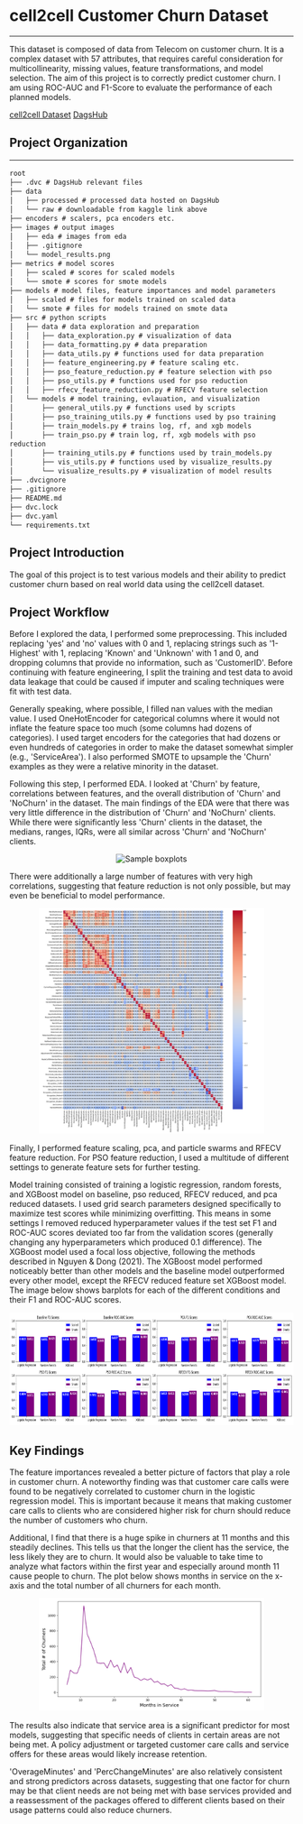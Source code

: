 # cell2cell Customer Churn Dataset
***
This dataset is composed of data from Telecom on customer churn. It is a complex dataset
with 57 attributes, that requires careful consideration for multicollinearity, missing values,
feature transformations, and model selection. The aim of this project is to correctly
predict customer churn. I am using ROC-AUC and F1-Score to evaluate the performance of each
planned models.

[cell2cell Dataset](https://www.kaggle.com/datasets/jpacse/datasets-for-churn-telecom)
[DagsHub](https://dagshub.com/philjhowson/cell2cell)

## Project Organization
------------------------------------------------------------------------
    root
    ├── .dvc # DagsHub relevant files    
    ├── data 
    │   ├── processed # processed data hosted on DagsHub   
    │   └── raw # downloadable from kaggle link above
    ├── encoders # scalers, pca encoders etc.
    ├── images # output images
    │   ├── eda # images from eda  
    │   ├── .gitignore
    │   └── model_results.png
    ├── metrics # model scores
    │   ├── scaled # scores for scaled models
    │   └── smote # scores for smote models
    ├── models # model files, feature importances and model parameters
    │   ├── scaled # files for models trained on scaled data
    │   └── smote # files for models trained on smote data
    ├── src # python scripts
    │   ├── data # data exploration and preparation
    │   │   ├── data_exploration.py # visualization of data
    │   │   ├── data_formatting.py # data preparation
    │   │   ├── data_utils.py # functions used for data preparation
    │   │   ├── feature_engineering.py # feature scaling etc.
    │   │   ├── pso_feature_reduction.py # feature selection with pso
    │   │   ├── pso_utils.py # functions used for pso reduction
    │   │   ├── rfecv_feature_reduction.py # RFECV feature selection
    │   └── models # model training, evlauation, and visualization
    │       ├── general_utils.py # functions used by scripts
    │       ├── pso_training_utils.py # functions used by pso training
    │       ├── train_models.py # trains log, rf, and xgb models
    │       ├── train_pso.py # train log, rf, xgb models with pso reduction
    │       ├── training_utils.py # functions used by train_models.py
    │       ├── vis_utils.py # functions used by visualize_results.py
    │       └── visualize_results.py # visualization of model results 
    ├── .dvcignore
    ├── .gitignore
    ├── README.md
    ├── dvc.lock
    ├── dvc.yaml
    └── requirements.txt

## Project Introduction

The goal of this project is to test various models and their ability
to predict customer churn based on real world data using the cell2cell
dataset.

## Project Workflow

Before I explored the data, I performed some preprocessing. This included
replacing 'yes' and 'no' values with 0 and 1, replacing strings such as
'1-Highest' with 1, replacing 'Known' and 'Unknown' with 1 and 0, and
dropping columns that provide no information, such as 'CustomerID'.
Before continuing with feature engineering, I split the training and
test data to avoid data leakage that could be caused if imputer and
scaling techniques were fit with test data.

Generally speaking, where possible, I filled nan values with the median
value. I used OneHotEncoder for categorical columns where it would not
inflate the feature space too much (some columns had dozens of categories).
I used target encoders for the categories that had dozens or even hundreds
of categories in order to make the dataset somewhat simpler (e.g., 'ServiceArea').
I also performed SMOTE to upsample the 'Churn' examples as they were a relative
minority in the dataset.

Following this step, I performed EDA. I looked at 'Churn' by feature, correlations
between features, and the overall distribution of 'Churn' and 'NoChurn' in the
dataset. The main findings of the EDA were that there was very little difference
in the distribution of 'Churn' and 'NoChurn' clients. While there were significantly
less 'Churn' clients in the dataset, the medians, ranges, IQRs, were all similar
across 'Churn' and 'NoChurn' clients.

<div align="center">
  <img src = "images/eda/boxplots_columns_GIT.png" alt = "Sample boxplots" height = "400"/>
</div>

There were additionally a large number of features with very high correlations,
suggesting that feature reduction is not only possible, but may even be beneficial to
model performance.

<div align="center">
  <img src = "images/correlation_matrix_GIT.png" alt = "Correlations" height = "400"/>
</div>

Finally, I performed feature scaling, pca, and particle swarms and RFECV feature reduction.
For PSO feature reduction, I used a multitude of different settings to generate feature
sets for further testing.

Model training consisted of training a logistic regression, random forests, and XGBoost
model on baseline, pso reduced, RFECV reduced, and pca reduced datasets. I used grid
search parameters designed specifically to maximize test scores while minimizing 
overfitting. This means in some settings I removed reduced hyperparameter values if the
test set F1 and ROC-AUC scores deviated too far from the validation scores (generally
changing any hyperparameters which produced 0.1 difference). The XGBoost model
used a focal loss objective, following the methods described in Nguyen & Dong (2021).
The XGBoost model performed noticeably better than other models and the baseline model
outperformed every other model, except the RFECV reduced feature set XGBoost model.
The image below shows barplots for each of the different conditions and their F1
and ROC-AUC scores.

<div align="center">
  <img src = "images/model_results_GIT.png" alt = "Correlations" height = "200"/>
</div>

## Key Findings

The feature importances revealed a better picture of factors that play a role in
customer churn. A noteworthy finding was that customer care calls were found to
be negatively correlated to customer churn in the logistic regression model. This
is important because it means that making customer care calls to clients who are
considered higher risk for churn should reduce the number of customers who churn.

Additional, I find that there is a huge spike in churners at 11 months and this
steadily declines. This tells us that the longer the client has the service, the
less likely they are to churn. It would also be valuable to take time to analyze
what factors within the first year and especially around month 11 cause people
to churn. The plot below shows months in service on the x-axis and the total
number of all churners for each month.

<div align="center">
  <img src = "images/monthsinservice_churn_GIT.png" alt = "Correlations" height = "200"/>
</div>

The results also indicate that service area is a significant predictor for most
models, suggesting that specific needs of clients in certain areas are not being
met. A policy adjustment or targeted customer care calls and service offers for
these areas would likely increase retention.

'OverageMinutes' and 'PercChangeMinutes' are also relatively consistent and strong
predictors across datasets, suggesting that one factor for churn may be that
client needs are not being met with base services provided and a reassessment of
the packages offered to different clients based on their usage patterns could also
reduce churners.